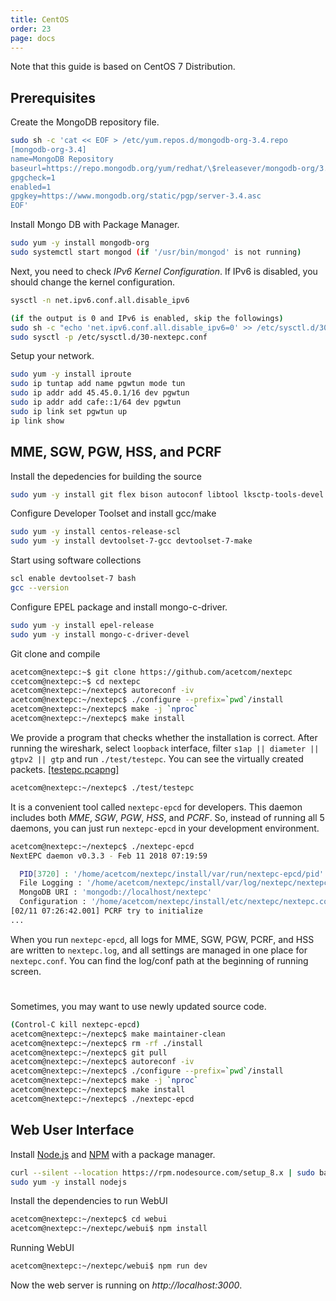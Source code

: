 ```yaml
---
title: CentOS
order: 23
page: docs
---
```


Note that this guide is based on CentOS 7 Distribution.

## Prerequisites

Create the MongoDB repository file.
```bash
sudo sh -c 'cat << EOF > /etc/yum.repos.d/mongodb-org-3.4.repo
[mongodb-org-3.4]
name=MongoDB Repository
baseurl=https://repo.mongodb.org/yum/redhat/\$releasever/mongodb-org/3.4/x86_64/
gpgcheck=1
enabled=1
gpgkey=https://www.mongodb.org/static/pgp/server-3.4.asc
EOF'
```

Install Mongo DB with Package Manager.
```bash
sudo yum -y install mongodb-org
sudo systemctl start mongod (if '/usr/bin/mongod' is not running)
```

Next, you need to check *IPv6 Kernel Configuration*. If IPv6 is disabled, you should change the kernel configuration.
```bash
sysctl -n net.ipv6.conf.all.disable_ipv6

(if the output is 0 and IPv6 is enabled, skip the followings)
sudo sh -c "echo 'net.ipv6.conf.all.disable_ipv6=0' >> /etc/sysctl.d/30-nextepc.conf"
sudo sysctl -p /etc/sysctl.d/30-nextepc.conf
```

Setup your network.
```bash
sudo yum -y install iproute
sudo ip tuntap add name pgwtun mode tun
sudo ip addr add 45.45.0.1/16 dev pgwtun
sudo ip addr add cafe::1/64 dev pgwtun
sudo ip link set pgwtun up
ip link show
```

## MME, SGW, PGW, HSS, and PCRF

Install the depedencies for building the source
```bash
sudo yum -y install git flex bison autoconf libtool lksctp-tools-devel libidn-devel gnutls-devel libgcrypt-devel openssl-devel cyrus-sasl-devel libyaml-devel
```

Configure Developer Toolset and install gcc/make
```bash
sudo yum -y install centos-release-scl
sudo yum -y install devtoolset-7-gcc devtoolset-7-make
```

Start using software collections
```bash
scl enable devtoolset-7 bash
gcc --version
```

Configure EPEL package and install mongo-c-driver. 
```bash
sudo yum -y install epel-release
sudo yum -y install mongo-c-driver-devel
```

Git clone and compile
```bash
acetcom@nextepc:~$ git clone https://github.com/acetcom/nextepc
ccetcom@nextepc:~$ cd nextepc
acetcom@nextepc:~/nextepc$ autoreconf -iv
acetcom@nextepc:~/nextepc$ ./configure --prefix=`pwd`/install
acetcom@nextepc:~/nextepc$ make -j `nproc`
acetcom@nextepc:~/nextepc$ make install
```

We provide a program that checks whether the installation is correct. After running the wireshark, select `loopback` interface, filter `s1ap || diameter || gtpv2 || gtp` and run `./test/testepc`. You can see the virtually created packets. [[testepc.pcapng]](http://nextepc.org/static/pcapng/testepc.pcapng)

```bash
acetcom@nextepc:~/nextepc$ ./test/testepc
```

It is a convenient tool called `nextepc-epcd` for developers. This daemon includes both *MME*, *SGW*, *PGW*, *HSS*, and *PCRF*. So, instead of running all 5 daemons, you can just run `nextepc-epcd` in your development environment.

```bash
acetcom@nextepc:~/nextepc$ ./nextepc-epcd
NextEPC daemon v0.3.3 - Feb 11 2018 07:19:59

  PID[3720] : '/home/acetcom/nextepc/install/var/run/nextepc-epcd/pid'
  File Logging : '/home/acetcom/nextepc/install/var/log/nextepc/nextepc.log'
  MongoDB URI : 'mongodb://localhost/nextepc'
  Configuration : '/home/acetcom/nextepc/install/etc/nextepc/nextepc.conf'
[02/11 07:26:42.001] PCRF try to initialize
...
```

When you run `nextepc-epcd`, all logs for MME, SGW, PGW, PCRF, and HSS are written to `nextepc.log`, and all settings are managed in one place for `nextepc.conf`. You can find the log/conf path at the beginning of running screen.

#
Sometimes, you may want to use newly updated source code.
```bash
(Control-C kill nextepc-epcd)
acetcom@nextepc:~/nextepc$ make maintainer-clean
acetcom@nextepc:~/nextepc$ rm -rf ./install
acetcom@nextepc:~/nextepc$ git pull
acetcom@nextepc:~/nextepc$ autoreconf -iv
acetcom@nextepc:~/nextepc$ ./configure --prefix=`pwd`/install
acetcom@nextepc:~/nextepc$ make -j `nproc`
acetcom@nextepc:~/nextepc$ make install
acetcom@nextepc:~/nextepc$ ./nextepc-epcd
```

## Web User Interface

Install [Node.js](https://nodejs.org/) and [NPM](https://www.npmjs.com/) with a package manager.

```bash
curl --silent --location https://rpm.nodesource.com/setup_8.x | sudo bash -
sudo yum -y install nodejs
```

Install the dependencies to run WebUI

```bash
acetcom@nextepc:~/nextepc$ cd webui
acetcom@nextepc:~/nextepc/webui$ npm install
```

Running WebUI

```bash
acetcom@nextepc:~/nextepc/webui$ npm run dev
```

Now the web server is running on _http://localhost:3000_.

